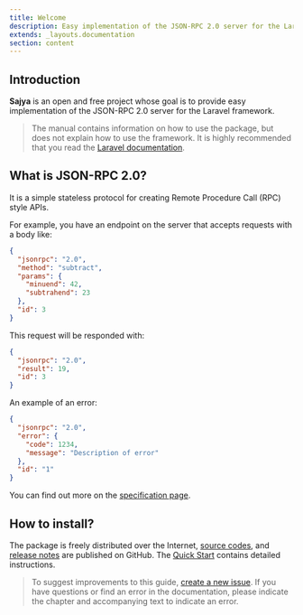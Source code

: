 ```yaml
---
title: Welcome
description: Easy implementation of the JSON-RPC 2.0 server for the Laravel framework.
extends: _layouts.documentation
section: content
---
```


## Introduction

**Sajya** is an open and free project whose goal is to provide easy implementation of the JSON-RPC 2.0 server for the Laravel framework.

> The manual contains information on how to use the package, but does not explain how to use the framework.
It is highly recommended that you read the [Laravel documentation](https://laravel.com/docs/).


## What is JSON-RPC 2.0?

It is a simple stateless protocol for creating Remote Procedure Call (RPC) style APIs.

For example, you have an endpoint on the server that accepts requests with a body like:

```json
{
  "jsonrpc": "2.0",
  "method": "subtract",
  "params": {
    "minuend": 42,
    "subtrahend": 23
  },
  "id": 3
}
```

This request will be responded with:
```json
{
  "jsonrpc": "2.0",
  "result": 19,
  "id": 3
}
```


An example of an error:

```json
{
  "jsonrpc": "2.0",
  "error": {
    "code": 1234,
    "message": "Description of error"
  },
  "id": "1"
}
```

You can find out more on the [specification page](/docs/specification).


## How to install?

The package is freely distributed over the Internet, [source codes](https://github.com/sajya/server), and [release notes](https://github.com/sajya/server/releases) are published on GitHub.
The [Quick Start](/docs/quickstart) contains detailed instructions.



> To suggest improvements to this guide, [create a new issue](https://github.com/sajya/sajya.github.io/issues/new).
If you have questions or find an error in the documentation, please indicate the chapter and accompanying text to indicate an error.
